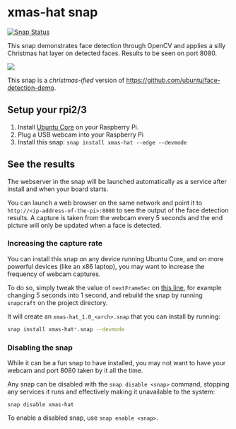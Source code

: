 # xmas-hat snap

[![Snap Status](https://build.snapcraft.io/badge/caldav/xmas-hat.svg)](https://build.snapcraft.io/user/caldav/xmas-hat)

This snap demonstrates face detection through OpenCV and applies a silly Christmas hat layer on detected faces. Results to be seen on port 8080.

![](http://i.imgur.com/5ZbOrYP.png?1)

This snap is a _christmas-ified_ version of https://github.com/ubuntu/face-detection-demo.


## Setup your rpi2/3

1. Install [Ubuntu Core](https://developer.ubuntu.com/en/snappy/) on your Raspberry Pi.
1. Plug a USB webcam into your Raspberry Pi
1. Install this snap: `snap install xmas-hat --edge --devmode`


## See the results

The webserver in the snap will be launched automatically as a service after install and when your board starts.

You can launch a web browser on the same network and point it to `http://<ip-address-of-the-pi>:8080` to see the output of the face detection results. A capture is taken from the webcam every 5 seconds and the end picture will only be updated when a face is detected.

### Increasing the capture rate

You can install this snap on any device running Ubuntu Core, and on more powerful devices (like an x86 laptop), you may want to increase the frequency of webcam captures.

To do so, simply tweak the value of `nextFrameSec` on [this line](https://github.com/caldav/xmas-hat/blob/master/face-detection-backend/detection/webcam.go#L173), for example changing 5 seconds into 1 second, and rebuild the snap by running `snapcraft` on the project directory.

It will create an `xmas-hat_1.0_<arch>.snap` that you can install by running:

```bash
snap install xmas-hat*.snap --devmode
```

### Disabling the snap

While it can be a fun snap to have installed, you may not want to have your webcam and port 8080 taken by it all the time.

Any snap can be disabled with the `snap disable <snap>` command, stopping any services it runs and effectively making it unavailable to the system:

```
snap disable xmas-hat
```

To enable a disabled snap, use `snap enable <snap>`.
